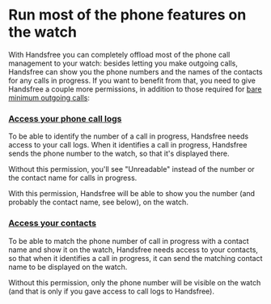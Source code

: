 # Run most of the phone features on the watch

With Handsfree you can completely offload most of the phone call management to your watch: besides letting you make outgoing calls, Handsfree can show you the phone numbers and the names of the contacts for any calls in progress. If you want to benefit from that, you need to give Handsfree a couple more permissions, in addition to those required for [bare minimum outgoing calls](link://onboarding_outgoing_calls):

### [Access your phone call logs](permission://manifest?android.permission.READ_CALL_LOG)

To be able to identify the number of a call in progress, Handsfree needs access to your call logs. When it identifies a call in progress, Handsfree sends the phone number to the watch, so that it's displayed there.

Without this permission, you'll see "Unreadable" instead of the number or the contact name for calls in progress.

With this permission, Handsfree will be able to show you the number (and probably the contact name, see below), on the watch.

### [Access your contacts](permission://manifest?android.permission.READ_CONTACTS)

To be able to match the phone number of call in progress with a contact name and show it on the watch, Handsfree needs access to your contacts, so that when it identifies a call in progress, it can send the matching contact name to be displayed on the watch.

Without this permission, only the phone number will be visible on the watch (and that is only if you gave access to call logs to Handsfree).

